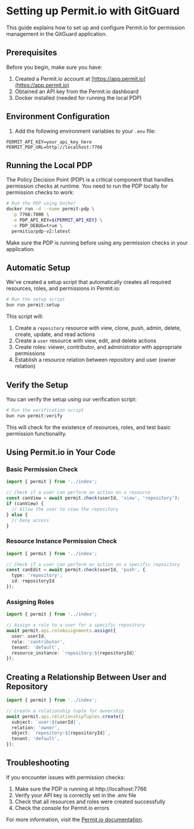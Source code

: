 # Setting up Permit.io with GitGuard

This guide explains how to set up and configure Permit.io for permission management in the GitGuard application.

## Prerequisites

Before you begin, make sure you have:

1. Created a Permit.io account at [https://app.permit.io](https://app.permit.io)
2. Obtained an API key from the Permit.io dashboard
3. Docker installed (needed for running the local PDP)

## Environment Configuration

1. Add the following environment variables to your `.env` file:

```
PERMIT_API_KEY=your_api_key_here
PERMIT_PDP_URL=http://localhost:7766
```

## Running the Local PDP

The Policy Decision Point (PDP) is a critical component that handles permission checks at runtime. You need to run the PDP locally for permission checks to work:

```bash
# Run the PDP using Docker
docker run -d --name permit-pdp \
  -p 7766:7000 \
  -e PDP_API_KEY=${PERMIT_API_KEY} \
  -e PDP_DEBUG=true \
  permitio/pdp-v2:latest
```

Make sure the PDP is running before using any permission checks in your application.

## Automatic Setup

We've created a setup script that automatically creates all required resources, roles, and permissions in Permit.io:

```bash
# Run the setup script
bun run permit:setup
```

This script will:

1. Create a `repository` resource with view, clone, push, admin, delete, create, update, and read actions
2. Create a `user` resource with view, edit, and delete actions
3. Create roles: viewer, contributor, and administrator with appropriate permissions
4. Establish a resource relation between repository and user (owner relation)

## Verify the Setup

You can verify the setup using our verification script:

```bash
# Run the verification script
bun run permit:verify
```

This will check for the existence of resources, roles, and test basic permission functionality.

## Using Permit.io in Your Code

### Basic Permission Check

```typescript
import { permit } from '../index';

// Check if a user can perform an action on a resource
const canView = await permit.check(userId, 'view', 'repository');
if (canView) {
  // Allow the user to view the repository
} else {
  // Deny access
}
```

### Resource Instance Permission Check

```typescript
import { permit } from '../index';

// Check if a user can perform an action on a specific repository
const canEdit = await permit.check(userId, 'push', {
  type: 'repository',
  id: repositoryId
});
```

### Assigning Roles

```typescript
import { permit } from '../index';

// Assign a role to a user for a specific repository
await permit.api.roleAssignments.assign({
  user: userId,
  role: 'contributor',
  tenant: 'default',
  resource_instance: `repository:${repositoryId}`
});
```

## Creating a Relationship Between User and Repository

```typescript
import { permit } from '../index';

// Create a relationship tuple for ownership
await permit.api.relationshipTuples.create({
  subject: `user:${userId}`,
  relation: 'owner',
  object: `repository:${repositoryId}`,
  tenant: 'default',
});
```

## Troubleshooting

If you encounter issues with permission checks:

1. Make sure the PDP is running at http://localhost:7766
2. Verify your API key is correctly set in the .env file
3. Check that all resources and roles were created successfully
4. Check the console for Permit.io errors

For more information, visit the [Permit.io documentation](https://docs.permit.io).
